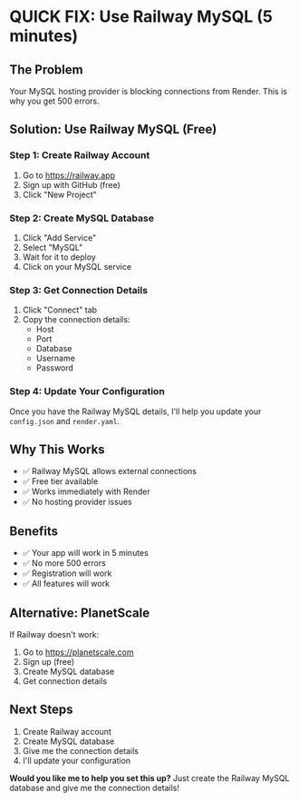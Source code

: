# QUICK FIX: Use Railway MySQL (5 minutes)

## The Problem
Your MySQL hosting provider is blocking connections from Render. This is why you get 500 errors.

## Solution: Use Railway MySQL (Free)

### Step 1: Create Railway Account
1. Go to https://railway.app
2. Sign up with GitHub (free)
3. Click "New Project"

### Step 2: Create MySQL Database
1. Click "Add Service"
2. Select "MySQL"
3. Wait for it to deploy
4. Click on your MySQL service

### Step 3: Get Connection Details
1. Click "Connect" tab
2. Copy the connection details:
   - Host
   - Port
   - Database
   - Username
   - Password

### Step 4: Update Your Configuration
Once you have the Railway MySQL details, I'll help you update your `config.json` and `render.yaml`.

## Why This Works
- ✅ Railway MySQL allows external connections
- ✅ Free tier available
- ✅ Works immediately with Render
- ✅ No hosting provider issues

## Benefits
- ✅ Your app will work in 5 minutes
- ✅ No more 500 errors
- ✅ Registration will work
- ✅ All features will work

## Alternative: PlanetScale
If Railway doesn't work:
1. Go to https://planetscale.com
2. Sign up (free)
3. Create MySQL database
4. Get connection details

## Next Steps
1. Create Railway account
2. Create MySQL database
3. Give me the connection details
4. I'll update your configuration

**Would you like me to help you set this up?** Just create the Railway MySQL database and give me the connection details!
